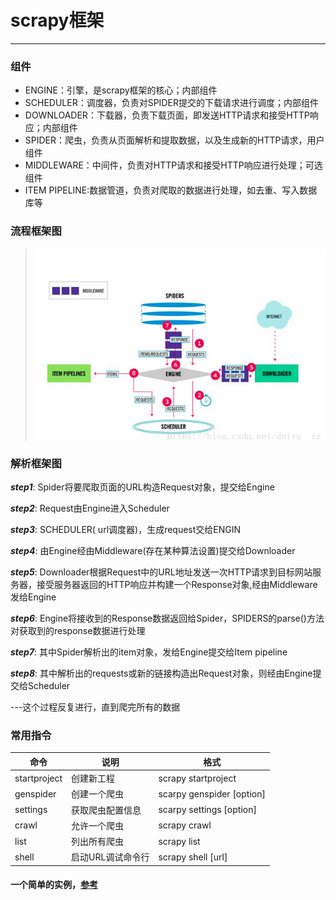 # scrapy框架
___
### 组件
* ENGINE：引擎，是scrapy框架的核心；内部组件
* SCHEDULER：调度器，负责对SPIDER提交的下载请求进行调度；内部组件
* DOWNLOADER：下载器，负责下载页面，即发送HTTP请求和接受HTTP响应；内部组件
* SPIDER：爬虫，负责从页面解析和提取数据，以及生成新的HTTP请求，用户组件
* MIDDLEWARE：中间件，负责对HTTP请求和接受HTTP响应进行处理；可选组件
* ITEM PIPELINE:数据管道，负责对爬取的数据进行处理，如去重、写入数据库等

### 流程框架图
  
   >![](https://github.com/vicjiafeng/python_application/blob/master/library/images/01.png)
 
### 解析框架图
***step1***: Spider将要爬取页面的URL构造Request对象，提交给Engine

***step2***: Request由Engine进入Scheduler

***step3***: SCHEDULER( url调度器)，生成request交给ENGIN

***step4***: 由Engine经由Middleware(存在某种算法设置)提交给Downloader

***step5***: Downloader根据Request中的URL地址发送一次HTTP请求到目标网站服务器，接受服务器返回的HTTP响应并构建一个Response对象,经由Middleware发给Engine

***step6***: Engine将接收到的Response数据返回给Spider，SPIDERS的parse()方法对获取到的response数据进行处理

***step7***: 其中Spider解析出的item对象，发给Engine提交给Item pipeline

***step8***: 其中解析出的requests或新的链接构造出Request对象，则经由Engine提交给Scheduler

---这个过程反复进行，直到爬完所有的数据

### 常用指令
  
  |命令            |说明             |格式                                |
  |---------------|-----------------|-----------------------------------|
  |startproject   |创建新工程         |scrapy startproject <name>         |
  |genspider      |创建一个爬虫       |scarpy genspider [option] <name>   |
  |settings       |获取爬虫配置信息    |scarpy settings [option]           |
  |crawl          |允许一个爬虫       |scrapy crawl                       |
  |list           |列出所有爬虫       |scrapy list                        |
  |shell          |启动URL调试命令行  |scrapy shell [url]                 |
  

#### 一个简单的实例，[参考](https://github.com/scrapy/quotesbot)

